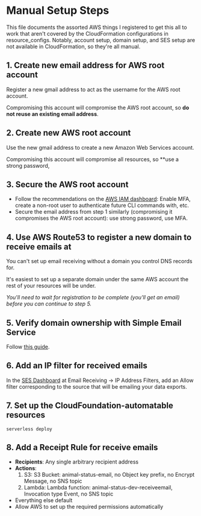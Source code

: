 # Manual Setup Steps

This file documents the assorted AWS things I registered to get this all to work that aren't covered by the CloudFormation configurations in resource_configs. Notably, account setup, domain setup, and SES setup are not available in CloudFormation, so they're all manual.

## 1. Create new email address for AWS root account
Register a new gmail address to act as the username for the AWS root account.

Compromising this account will compromise the AWS root account, so **do not reuse an existing email address**.

## 2. Create new AWS root account
Use the new gmail address to create a new Amazon Web Services account.

Compromising this account will compromise all resources, so **use a strong password, 

## 3. Secure the AWS root account
* Follow the recommendations on the [AWS IAM dashboard](https://console.aws.amazon.com/iam): Enable MFA, create a non-root user to authenticate future CLI commands with, etc.
* Secure the email address from step 1 similarly (compromising it compromises the AWS root account): use strong password, use MFA.

## 4. Use AWS Route53 to register a new domain to receive emails at
You can't set up email receiving without a domain you control DNS records for.

It's easiest to set up a separate domain under the same AWS account the rest of your resources will be under.

*You'll need to wait for registration to be complete (you'll get an email) before you can continue to step 5.*

## 5. Verify domain ownership with Simple Email Service
Follow [this guide](http://docs.aws.amazon.com/ses/latest/DeveloperGuide/receiving-email-getting-started-verify.html).

## 6. Add an IP filter for received emails
In the [SES Dashboard](https://console.aws.amazon.com/ses/) at Email Receiving -> IP Address Filters, add an Allow filter corresponding to the source that will be emailing your data exports.

## 7. Set up the CloudFoundation-automatable resources
```serverless deploy```

## 8. Add a Receipt Rule for receive emails
* **Recipients**: Any single arbitrary recipient address
* **Actions**:
  1. S3: S3 Bucket: animal-status-email, no Object key prefix, no Encrypt Message, no SNS topic
  2. Lambda: Lambda function: animal-status-dev-receiveemail, Invocation type Event, no SNS topic
* Everything else default
* Allow AWS to set up the required permissions automatically